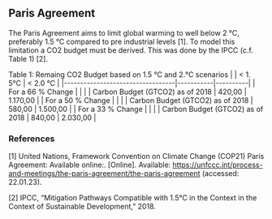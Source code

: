 ## Paris Agreement

The Paris Agreement aims to limit global warming to well below 2 °C, preferably 1.5 °C compared to pre industrial levels [1]. To model this limitation a CO2 budget must be derived. This was done by the IPCC (c.f. Table 1) [2].

Table 1: Remaing CO2 Budget based on 1.5 °C and 2.°C scenarios 
|                                  | <  1. 5°C | < 2.0 °C |
|----------------------------------|-----------|----------|
| For a 66 % Change                |           |          |
| Carbon Budget (GTCO2) as of 2018 | 420,00    | 1.170,00 |
| For a 50 % Change                |           |          |
| Carbon Budget (GTCO2) as of 2018 | 580,00    | 1.500,00 |
| For a 33 % Change                |           |          |
| Carbon Budget (GTCO2) as of 2018 | 840,00    | 2.030,00 |


### References
[1]	United Nations, Framework Convention on Climate Change (COP21) Paris Agreement: Available online:. [Online]. Available: https://unfccc.int/process-and-meetings/the-paris-agreement/the-paris-agreement (accessed: 22.01.23).

[2]	IPCC, “Mitigation Pathways Compatible with 1.5°C in the Context in the Context of Sustainable Development,” 2018.
